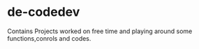 # de-codedev
Contains Projects worked on free time and playing around some functions,conrols and codes.
